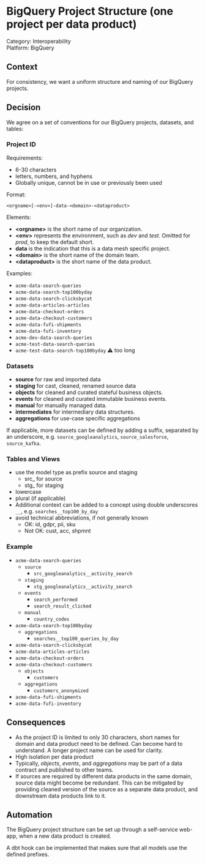 # BigQuery Project Structure (one project per data product)

Category: Interoperability  
Platform: BigQuery

## Context

For consistency, we want a uniform structure and naming of our BigQuery projects.

## Decision

We agree on a set of conventions for our BigQuery projects, datasets, and tables:

### Project ID

Requirements:
- 6-30 characters
- letters, numbers, and hyphens
- Globally unique, cannot be in use or previously been used

Format:

`<orgname>[-<env>]-data-<domain>-<dataproduct>`

Elements:
- **&lt;orgname&gt;** is the short name of our organization.
- **&lt;env&gt;** represents the environment, such as _dev_ and _test_. Omitted for _prod_, to keep the default short.
- **data** is the indication that this is a data mesh specific project.
- **&lt;domain&gt;** is the short name of the domain team.
- **&lt;dataproduct&gt;** is the short name of the data product.

Examples:
- `acme-data-search-queries`
- `acme-data-search-top100byday`
- `acme-data-search-clicksbycat`
- `acme-data-articles-articles`
- `acme-data-checkout-orders`
- `acme-data-checkout-customers`
- `acme-data-fufi-shipments`
- `acme-data-fufi-inventory`
- `acme-dev-data-search-queries`
- `acme-test-data-search-queries`
- `acme-test-data-search-top100byday` ⚠️ too long


### Datasets

- **source** for raw and imported data
- **staging** for cast, cleaned, renamed source data
- **objects** for cleaned and curated stateful business objects.
- **events** for cleaned and curated immutable business events.
- **manual** for manually managed data.
- **intermediates** for intermediary data structures.
- **aggregations** for use-case specific aggregations

If applicable, more datasets can be defined by adding a suffix, separated by an underscore, e.g. `source_googleanalytics`, `source_salesforce`, `source_kafka`.


### Tables and Views

- use the model type as prefix source and staging
  - src_ for source
  - stg_ for staging
- lowercase
- plural (if applicable)
- Additional context can be added to a concept using double underscores `__`, e.g. `searches__top100_by_day`
- avoid technical abbreviations, if not generally known
  - OK: id, gdpr, pii, sku
  - Not OK: cust, acc, shpmnt


### Example

- `acme-data-search-queries`
  - `source`
    - `src_googleanalytics__activity_search`
  - `staging`
    - `stg_googleanalytics__activity_search`
  - `events`
    - `search_performed`
    - `search_result_clicked`
  - `manual`
    - `country_codes`
- `acme-data-search-top100byday`
  - `aggregations`
    - `searches__top100_queries_by_day`
- `acme-data-search-clicksbycat`
- `acme-data-articles-articles`
- `acme-data-checkout-orders`
- `acme-data-checkout-customers`
  - `objects`
    - `customers`
  - `aggregations`
    - `customers_anonymized`
- `acme-data-fufi-shipments`
- `acme-data-fufi-inventory`



## Consequences

- As the project ID is limited to only 30 characters, short names for domain and data product need to be defined. Can become hard to understand. A longer project name can be used for clarity.
- High isolation per data product
- Typically, _objects_, _events_, and _aggregations_ may be part of a data contract and published to other teams.
- If sources are required by different data products in the same domain, source data might become be redundant. This can be mitigated by providing cleaned version of the source as a separate data product, and downstream data products link to it. 

## Automation

The BigQuery project structure can be set up through a self-service web-app, when a new data product is created.

A dbt hook can be implemented that makes sure that all models use the defined prefixes.